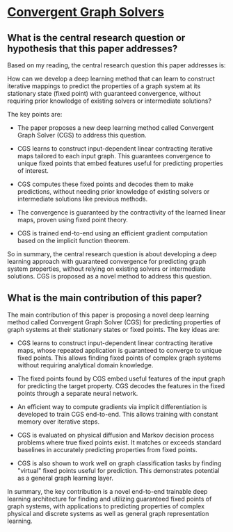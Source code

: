 # [Convergent Graph Solvers](https://arxiv.org/abs/2106.01680v3)

## What is the central research question or hypothesis that this paper addresses?

 Based on my reading, the central research question this paper addresses is: 

How can we develop a deep learning method that can learn to construct iterative mappings to predict the properties of a graph system at its stationary state (fixed point) with guaranteed convergence, without requiring prior knowledge of existing solvers or intermediate solutions?

The key points are:

- The paper proposes a new deep learning method called Convergent Graph Solver (CGS) to address this question. 

- CGS learns to construct input-dependent linear contracting iterative maps tailored to each input graph. This guarantees convergence to unique fixed points that embed features useful for predicting properties of interest.

- CGS computes these fixed points and decodes them to make predictions, without needing prior knowledge of existing solvers or intermediate solutions like previous methods.

- The convergence is guaranteed by the contractivity of the learned linear maps, proven using fixed point theory.

- CGS is trained end-to-end using an efficient gradient computation based on the implicit function theorem.

So in summary, the central research question is about developing a deep learning approach with guaranteed convergence for predicting graph system properties, without relying on existing solvers or intermediate solutions. CGS is proposed as a novel method to address this question.


## What is the main contribution of this paper?

 The main contribution of this paper is proposing a novel deep learning method called Convergent Graph Solver (CGS) for predicting properties of graph systems at their stationary states or fixed points. The key ideas are:

- CGS learns to construct input-dependent linear contracting iterative maps, whose repeated application is guaranteed to converge to unique fixed points. This allows finding fixed points of complex graph systems without requiring analytical domain knowledge. 

- The fixed points found by CGS embed useful features of the input graph for predicting the target property. CGS decodes the features in the fixed points through a separate neural network.

- An efficient way to compute gradients via implicit differentiation is developed to train CGS end-to-end. This allows training with constant memory over iterative steps.

- CGS is evaluated on physical diffusion and Markov decision process problems where true fixed points exist. It matches or exceeds standard baselines in accurately predicting properties from fixed points.

- CGS is also shown to work well on graph classification tasks by finding "virtual" fixed points useful for prediction. This demonstrates potential as a general graph learning layer.

In summary, the key contribution is a novel end-to-end trainable deep learning architecture for finding and utilizing guaranteed fixed points of graph systems, with applications to predicting properties of complex physical and discrete systems as well as general graph representation learning.
